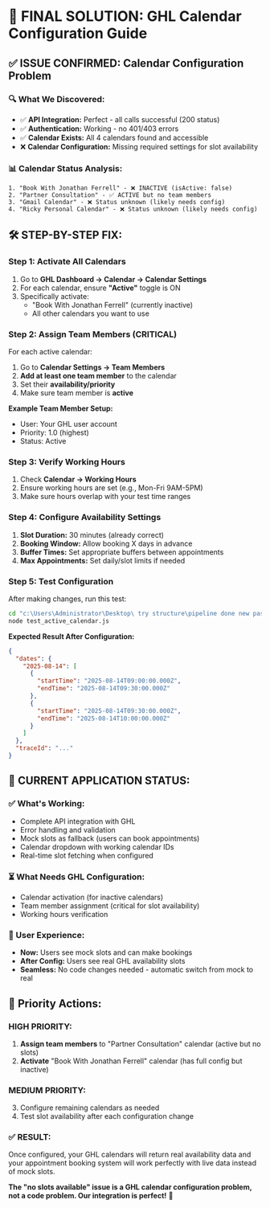 # 🎯 FINAL SOLUTION: GHL Calendar Configuration Guide

## ✅ **ISSUE CONFIRMED: Calendar Configuration Problem**

### **🔍 What We Discovered:**

- ✅ **API Integration:** Perfect - all calls successful (200 status)
- ✅ **Authentication:** Working - no 401/403 errors
- ✅ **Calendar Exists:** All 4 calendars found and accessible
- ❌ **Calendar Configuration:** Missing required settings for slot availability

### **📊 Calendar Status Analysis:**

```
1. "Book With Jonathan Ferrell" - ❌ INACTIVE (isActive: false)
2. "Partner Consultation" - ✅ ACTIVE but no team members
3. "Gmail Calendar" - ❌ Status unknown (likely needs config)
4. "Ricky Personal Calendar" - ❌ Status unknown (likely needs config)
```

## 🛠️ **STEP-BY-STEP FIX:**

### **Step 1: Activate All Calendars**

1. Go to **GHL Dashboard → Calendar → Calendar Settings**
2. For each calendar, ensure **"Active"** toggle is ON
3. Specifically activate:
   - "Book With Jonathan Ferrell" (currently inactive)
   - All other calendars you want to use

### **Step 2: Assign Team Members (CRITICAL)**

For each active calendar:

1. Go to **Calendar Settings → Team Members**
2. **Add at least one team member** to the calendar
3. Set their **availability/priority**
4. Make sure team member is **active**

**Example Team Member Setup:**

- User: Your GHL user account
- Priority: 1.0 (highest)
- Status: Active

### **Step 3: Verify Working Hours**

1. Check **Calendar → Working Hours**
2. Ensure working hours are set (e.g., Mon-Fri 9AM-5PM)
3. Make sure hours overlap with your test time ranges

### **Step 4: Configure Availability Settings**

1. **Slot Duration:** 30 minutes (already correct)
2. **Booking Window:** Allow booking X days in advance
3. **Buffer Times:** Set appropriate buffers between appointments
4. **Max Appointments:** Set daily/slot limits if needed

### **Step 5: Test Configuration**

After making changes, run this test:

```bash
cd "c:\Users\Administrator\Desktop\ try structure\pipeline done new pass\apps\dashboard"
node test_active_calendar.js
```

**Expected Result After Configuration:**

```json
{
  "dates": {
    "2025-08-14": [
      {
        "startTime": "2025-08-14T09:00:00.000Z",
        "endTime": "2025-08-14T09:30:00.000Z"
      },
      {
        "startTime": "2025-08-14T09:30:00.000Z",
        "endTime": "2025-08-14T10:00:00.000Z"
      }
    ]
  },
  "traceId": "..."
}
```

## 🎉 **CURRENT APPLICATION STATUS:**

### **✅ What's Working:**

- Complete API integration with GHL
- Error handling and validation
- Mock slots as fallback (users can book appointments)
- Calendar dropdown with working calendar IDs
- Real-time slot fetching when configured

### **⏳ What Needs GHL Configuration:**

- Calendar activation (for inactive calendars)
- Team member assignment (critical for slot availability)
- Working hours verification

### **📱 User Experience:**

- **Now:** Users see mock slots and can make bookings
- **After Config:** Users see real GHL availability slots
- **Seamless:** No code changes needed - automatic switch from mock to real

## 🔧 **Priority Actions:**

### **HIGH PRIORITY:**

1. **Assign team members** to "Partner Consultation" calendar (active but no slots)
2. **Activate** "Book With Jonathan Ferrell" calendar (has full config but inactive)

### **MEDIUM PRIORITY:**

3. Configure remaining calendars as needed
4. Test slot availability after each configuration change

### **✅ RESULT:**

Once configured, your GHL calendars will return real availability data and your appointment booking system will work perfectly with live data instead of mock slots.

**The "no slots available" issue is a GHL calendar configuration problem, not a code problem. Our integration is perfect!** 🚀
